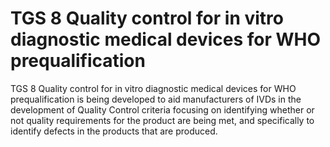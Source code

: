 # TGS 8 Quality control for in vitro diagnostic medical devices for WHO prequalification

TGS 8 Quality control for in vitro diagnostic medical devices for WHO prequalification is being developed to aid manufacturers of IVDs in the development of Quality Control criteria focusing on identifying whether or not quality requirements for the product are being met, and specifically to identify defects in the products that are produced.

